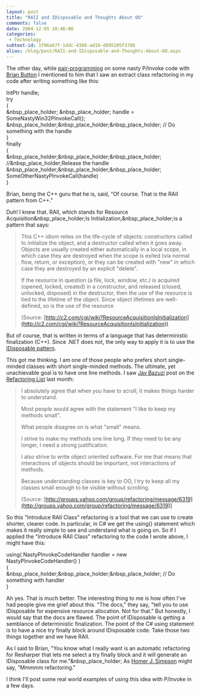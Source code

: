 ```yaml
---
layout: post
title: "RAII and IDisposable and Thoughts About OO"
comments: false
date: 2004-12-05 10:46:00
categories:
 - Technology
subtext-id: 1f96a67f-1ddc-4360-ad18-d695105f3788
alias: /blog/post/RAII-and-IDisposable-and-Thoughts-About-OO.aspx
---
```



The other day, while [pair-programming](http://dotnetjunkies.com/WebLog/oneagilecoder/archive/2004/12/03/34886.aspx) on some nasty P/Invoke code with [Brian Button](http://dotnetjunkies.com/WebLog/oneagilecoder/) I mentioned to him that I saw an extract class refactoring in my code after writing something like this:

IntPtr handle;  
try  
{  
&nbsp_place_holder; &nbsp_place_holder; handle = SomeNastyWin32PInvokeCall();  
&nbsp_place_holder;&nbsp_place_holder;&nbsp_place_holder; // Do something with the handle  
}  
finally  
{  
&nbsp_place_holder;&nbsp_place_holder;&nbsp_place_holder; //&nbsp_place_holder;Release the handle  
&nbsp_place_holder;&nbsp_place_holder;&nbsp_place_holder; SomeOtherNastyPInvokeCall(handle)  
}

Brian, being the C++ guru that he is, said, "Of course. That is the RAII pattern from C++."

Duh! I knew that. RAII, which stands for Resource Acquisition&nbsp_place_holder;Is Initialization,&nbsp_place_holder;is a pattern that says:

> This C++ idiom relies on the life-cycle of objects: constructors called to initialize the object, and a destructor called when it goes away. Objects are usually created either automatically in a local scope, in which case they are destroyed when the scope is exited (via normal flow, return, or exception), or they can be created with "new" in which case they are destroyed by an explicit "delete". 
> 
> If the resource in question (a file, lock, window, etc.) is acquired (opened, locked, created) in a constructor, and released (closed, unlocked, disposed) in the destructor, then the use of the resource is tied to the lifetime of the object. Since object lifetimes are well-defined, so is the use of the resource
> 
> (Source: [http://c2.com/cgi/wiki?ResourceAcquisitionIsInitialization](http://c2.com/cgi/wiki?ResourceAcquisitionIsInitialization))

But of course, that is written in terms of a language that has deterministic finalization (C++). Since .NET does not, the only way to apply it is to use the [IDisposable pattern](http://msdn.com/library/en-us/cpgenref/html/cpconFinalizeDispose.asp).

This got me thinking. I am one of those people who prefers short single-minded classes with short single-minded methods. The ultimate, yet unachievable goal is to have one line methods. I saw [Jay Bazuzi](http://blogs.msdn.com/jaybaz_ms) post on the [Refactoring List](http://groups.yahoo.com/group/refactoring) last month:

> I absolutely agree that when you have to scroll, it makes things harder to understand.
> 
> Most people would agree with the statement "I like to keep my methods small".
> 
> What people disagree on is what "small" means.
> 
> I strive to make my methods one line long. If they need to be any longer, I need a strong justification.
> 
> I also strive to write object oriented software. For me that means that interactions of objects should be important, not interactions of methods.
> 
> Because understanding classes is key to OO, I try to keep all my classes small enough to be visible without scrolling.
> 
> (Source: [http://groups.yahoo.com/group/refactoring/message/6319](http://groups.yahoo.com/group/refactoring/message/6319))

So this "Introduce RAII Class" refactoring is a tool that we can use to create shorter, clearer code. In particular, in C# we get the using() statement which makes it really simple to see and understand what is going on. So if I applied the "Introduce RAII Class" refactoring to the code I wrote above, I might have this:

using( NastyPInvokeCodeHandler handler = new NastyPInvokeCodeHandler() )  
{  
&nbsp_place_holder;&nbsp_place_holder;&nbsp_place_holder; // Do something with handler  
}

Ah yes. That is much better. The interesting thing to me is how often I've had people give me grief about this. "The docs," they say, "tell you to use IDisposable for expensive resource allocation. Not for that." But honestly, I would say that the docs are flawed. The point of IDisposable is getting a semblance of deterministic finalization. The point of the C# using statement is to have a nice try finally block around IDisposable code. Take those two things together and we have RAII.

As I said to Brian, "You know what I really want is an automatic refactoring for Resharper that lets me select a try finally block and it will generate an IDisposable class for me."&nbsp_place_holder; As [Homer J. Simpson](http://www.snpp.com/guides/castlist.html#household) might say, "Mmmmm refactoring."

I think I'll post some real world examples of using this idea with P/Invoke in a few days.
